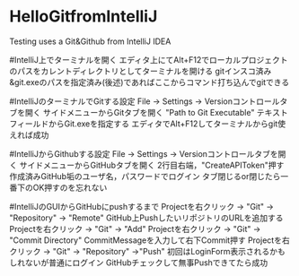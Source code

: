 # HelloGitfromIntelliJ
Testing uses a Git&amp;Github from IntelliJ IDEA

#IntelliJ上でターミナルを開く
エディタ上にてAlt+F12でローカルプロジェクトのパスをカレントディレクトリとしてターミナルを開ける
gitインスコ済み&amp;git.exeのパスを指定済み(後述)であればここからコマンド打ち込んでgitできる

#IntelliJのターミナルでGitする設定
File -> Settings -> Versionコントロールタブを開く
サイドメニューからGitタブを開く
"Path to Git Executable" テキストフィールドからGit.exeを指定する
エディタでAlt+F12してターミナルからgit使えれば成功

#IntelliJからGithubする設定
File -> Settings -> Versionコントロールタブを開く
サイドメニューからGitHubタブを開く
2行目右端，"CreateAPIToken"押す
作成済みGitHub垢のユーザ名，パスワードでログイン
タブ閉じるor閉じたら一番下のOK押すのを忘れない

#IntelliJのGUIからGitHubにpushするまで
Projectを右クリック -> "Git" -> "Repository" -> "Remote"
GitHub上PushしたいリポジトリのURLを追加する
Projectを右クリック -> "Git" -> "Add"
Projectを右クリック -> "Git" -> "Commit Directory"
CommitMessageを入力して右下Commit押す
Projectを右クリック -> "Git" -> "Repository" ->"Push"
初回はLoginForm表示されるかもしれないが普通にログイン
GitHubチェックして無事Pushできてたら成功





